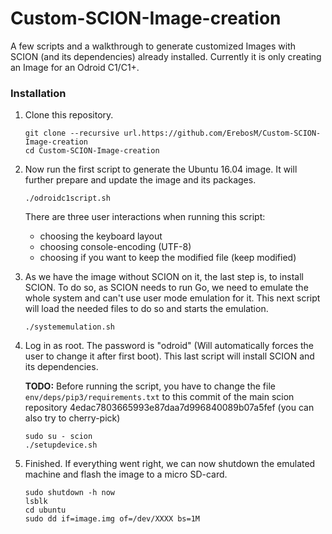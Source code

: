 # Custom-SCION-Image-creation

A few scripts and a walkthrough to generate customized Images with SCION (and its dependencies) already installed.
Currently it is only creating an Image for an Odroid C1/C1+.

### Installation

1. Clone this repository.

    ```
    git clone --recursive url.https://github.com/ErebosM/Custom-SCION-Image-creation
    cd Custom-SCION-Image-creation
    ```

2. Now run the first script to generate the Ubuntu 16.04 image. It will further prepare and update the image and its packages.
  
    ```
    ./odroidc1script.sh
    ```

    There are three user interactions when running this script:
    - choosing the keyboard layout
    - choosing console-encoding (UTF-8)
    - choosing if you want to keep the modified file (keep modified)


3. As we have the image without SCION on it, the last step is, to install SCION. To do so, as SCION needs to run Go, we need to emulate the whole system and can't use user mode emulation for it. This next script will load the needed files to do so and starts the emulation.

    ```
    ./systememulation.sh
    ```

4. Log in as root. The password is "odroid" (Will automatically forces the user to change it after first boot). This last script will install SCION and its dependencies.

    <b>TODO:</b> Before running the script, you have to change the file `env/deps/pip3/requirements.txt` to this commit of the main scion repository 4edac7803665993e87daa7d996840089b07a5fef (you can also try to cherry-pick)



    ```
    sudo su - scion
    ./setupdevice.sh
    ```

5. Finished. If everything went right, we can now shutdown the emulated machine and flash the image to a micro SD-card.

    ```
    sudo shutdown -h now
    lsblk
    cd ubuntu
    sudo dd if=image.img of=/dev/XXXX bs=1M
    ```
